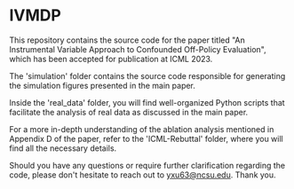 # IVMDP

This repository contains the source code for the paper titled "An Instrumental Variable Approach to Confounded Off-Policy Evaluation", which has been accepted for publication at ICML 2023.

The 'simulation' folder contains the source code responsible for generating the simulation figures presented in the main paper.

Inside the 'real_data' folder, you will find well-organized Python scripts that facilitate the analysis of real data as discussed in the main paper.

For a more in-depth understanding of the ablation analysis mentioned in Appendix D of the paper, refer to the 'ICML-Rebuttal' folder, where you will find all the necessary details.

Should you have any questions or require further clarification regarding the code, please don't hesitate to reach out to yxu63@ncsu.edu. Thank you.



